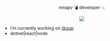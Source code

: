 <p align="center">nmapv 💣 developer 💥</p>

<p align="center">
  <img src="https://media.giphy.com/media/AEs9flr7tNPBw1cs8Q/giphy.gif">
</p>

- I’m currently working on [@zup](https://github.com/ZupIT)
- dotnet|react|node

